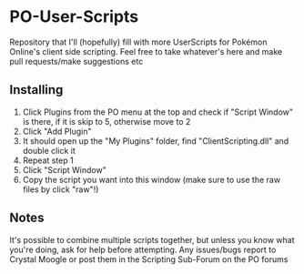 PO-User-Scripts
===============
Repository that I'll (hopefully) fill with more UserScripts for Pokémon Online's client side scripting. 
Feel free to take whatever's here and make pull requests/make suggestions etc

Installing
-------------
1. Click Plugins from the PO menu at the top and check if "Script Window" is there, if it is skip to 5, otherwise move to 2
2. Click "Add Plugin"
3. It should open up the "My Plugins" folder, find "ClientScripting.dll" and double click it
4. Repeat step 1
5. Click "Script Window"
6. Copy the script you want into this window (make sure to use the raw files by click "raw"!)

Notes
-------------
It's possible to combine multiple scripts together, but unless you know what you're doing, ask for help before attempting.
Any issues/bugs report to Crystal Moogle or post them in the Scripting Sub-Forum on the PO forums
